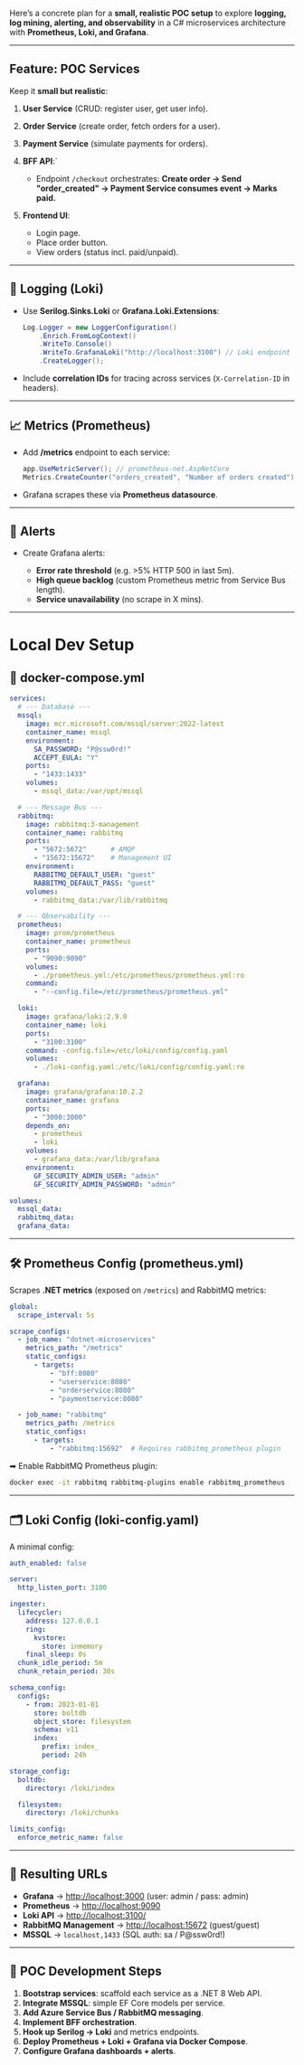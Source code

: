 Here’s a concrete plan for a **small, realistic POC setup** to explore **logging, log mining, alerting, and observability** in a C# microservices architecture with **Prometheus, Loki, and Grafana**.

---


## Feature: **POC Services**

Keep it **small but realistic**:

1. **User Service** (CRUD: register user, get user info).
2. **Order Service** (create order, fetch orders for a user).
3. **Payment Service** (simulate payments for orders).
4. **BFF API**:`

   * Endpoint `/checkout` orchestrates:
     **Create order → Send "order\_created" → Payment Service consumes event → Marks paid.**
5. **Frontend UI**:

   * Login page.
   * Place order button.
   * View orders (status incl. paid/unpaid).

---

## 📝 **Logging (Loki)**

* Use **Serilog.Sinks.Loki** or **Grafana.Loki.Extensions**:

  ```csharp
  Log.Logger = new LoggerConfiguration()
      .Enrich.FromLogContext()
      .WriteTo.Console()
      .WriteTo.GrafanaLoki("http://localhost:3100") // Loki endpoint
      .CreateLogger();
  ```
* Include **correlation IDs** for tracing across services (`X-Correlation-ID` in headers).

---

## 📈 **Metrics (Prometheus)**

* Add **/metrics** endpoint to each service:

  ```csharp
  app.UseMetricServer(); // prometheus-net.AspNetCore
  Metrics.CreateCounter("orders_created", "Number of orders created");
  ```
* Grafana scrapes these via **Prometheus datasource**.

---

## 🔔 **Alerts**

* Create Grafana alerts:

  * **Error rate threshold** (e.g. >5% HTTP 500 in last 5m).
  * **High queue backlog** (custom Prometheus metric from Service Bus length).
  * **Service unavailability** (no scrape in X mins).

---

# Local Dev Setup

## 🐳 **docker-compose.yml**

```yaml
services:
  # --- Database ---
  mssql:
    image: mcr.microsoft.com/mssql/server:2022-latest
    container_name: mssql
    environment:
      SA_PASSWORD: "P@ssw0rd!"
      ACCEPT_EULA: "Y"
    ports:
      - "1433:1433"
    volumes:
      - mssql_data:/var/opt/mssql

  # --- Message Bus ---
  rabbitmq:
    image: rabbitmq:3-management
    container_name: rabbitmq
    ports:
      - "5672:5672"      # AMQP
      - "15672:15672"    # Management UI
    environment:
      RABBITMQ_DEFAULT_USER: "guest"
      RABBITMQ_DEFAULT_PASS: "guest"
    volumes:
      - rabbitmq_data:/var/lib/rabbitmq

  # --- Observability ---
  prometheus:
    image: prom/prometheus
    container_name: prometheus
    ports:
      - "9090:9090"
    volumes:
      - ./prometheus.yml:/etc/prometheus/prometheus.yml:ro
    command:
      - "--config.file=/etc/prometheus/prometheus.yml"

  loki:
    image: grafana/loki:2.9.0
    container_name: loki
    ports:
      - "3100:3100"
    command: -config.file=/etc/loki/config/config.yaml
    volumes:
      - ./loki-config.yaml:/etc/loki/config/config.yaml:ro

  grafana:
    image: grafana/grafana:10.2.2
    container_name: grafana
    ports:
      - "3000:3000"
    depends_on:
      - prometheus
      - loki
    volumes:
      - grafana_data:/var/lib/grafana
    environment:
      GF_SECURITY_ADMIN_USER: "admin"
      GF_SECURITY_ADMIN_PASSWORD: "admin"

volumes:
  mssql_data:
  rabbitmq_data:
  grafana_data:
```

---

## 🛠 **Prometheus Config (prometheus.yml)**

Scrapes **.NET metrics** (exposed on `/metrics`) and RabbitMQ metrics:

```yaml
global:
  scrape_interval: 5s

scrape_configs:
  - job_name: "dotnet-microservices"
    metrics_path: "/metrics"
    static_configs:
      - targets:
          - "bff:8080"
          - "userservice:8080"
          - "orderservice:8080"
          - "paymentservice:8080"

  - job_name: "rabbitmq"
    metrics_path: /metrics
    static_configs:
      - targets:
          - "rabbitmq:15692"  # Requires rabbitmq_prometheus plugin
```

➡ Enable RabbitMQ Prometheus plugin:

```bash
docker exec -it rabbitmq rabbitmq-plugins enable rabbitmq_prometheus
```

---

## 🗂 **Loki Config (loki-config.yaml)**

A minimal config:

```yaml
auth_enabled: false

server:
  http_listen_port: 3100

ingester:
  lifecycler:
    address: 127.0.0.1
    ring:
      kvstore:
        store: inmemory
    final_sleep: 0s
  chunk_idle_period: 5m
  chunk_retain_period: 30s

schema_config:
  configs:
    - from: 2023-01-01
      store: boltdb
      object_store: filesystem
      schema: v11
      index:
        prefix: index_
        period: 24h

storage_config:
  boltdb:
    directory: /loki/index

  filesystem:
    directory: /loki/chunks

limits_config:
  enforce_metric_name: false
```

---

## 🎯 **Resulting URLs**

* **Grafana** → [http://localhost:3000](http://localhost:3000) (user: admin / pass: admin)
* **Prometheus** → [http://localhost:9090](http://localhost:9090)
* **Loki API** → [http://localhost:3100/](http://localhost:3100/)
* **RabbitMQ Management** → [http://localhost:15672](http://localhost:15672) (guest/guest)
* **MSSQL** → `localhost,1433` (SQL auth: sa / P\@ssw0rd!)

---

## 🚀 **POC Development Steps**

1. **Bootstrap services**: scaffold each service as a .NET 8 Web API.
2. **Integrate MSSQL**: simple EF Core models per service.
3. **Add Azure Service Bus / RabbitMQ messaging**.
4. **Implement BFF orchestration**.
5. **Hook up Serilog → Loki** and metrics endpoints.
6. **Deploy Prometheus + Loki + Grafana via Docker Compose**.
7. **Configure Grafana dashboards + alerts**.

